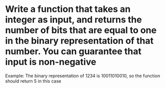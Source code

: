 # Write a function that takes an integer as input, and returns the number of bits that are equal to one in the binary representation of that number. You can guarantee that input is non-negative #

Example: The binary representation of 1234 is 10011010010, so the function should return 5 in this case
